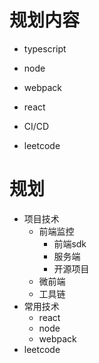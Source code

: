 # 规划内容

* typescript

* node

* webpack

* react

* CI/CD

* leetcode


# 规划

* 项目技术
  * 前端监控
    * 前端sdk
    * 服务端
    * 开源项目
  * 微前端
  * 工具链
* 常用技术
  * react
  * node
  * webpack
* leetcode
